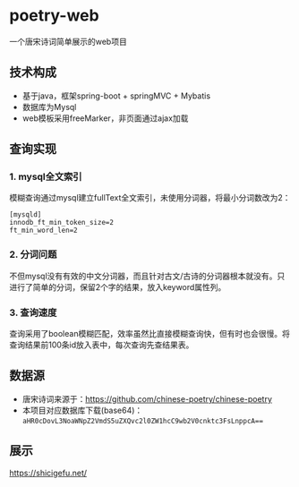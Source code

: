 # poetry-web
一个唐宋诗词简单展示的web项目

## 技术构成
+ 基于java，框架spring-boot + springMVC + Mybatis
+ 数据库为Mysql
+ web模板采用freeMarker，非页面通过ajax加载

## 查询实现
### 1. mysql全文索引
模糊查询通过mysql建立fullText全文索引，未使用分词器，将最小分词数改为2：
```log
[mysqld]
innodb_ft_min_token_size=2
ft_min_word_len=2
```
### 2. 分词问题
不但mysql没有有效的中文分词器，而且针对古文/古诗的分词器根本就没有。只进行了简单的分词，保留2个字的结果，放入keyword属性列。

### 3. 查询速度
查询采用了boolean模糊匹配，效率虽然比直接模糊查询快，但有时也会很慢。将查询结果前100条id放入表中，每次查询先查结果表。

## 数据源
+ 唐宋诗词来源于：https://github.com/chinese-poetry/chinese-poetry
+ 本项目对应数据库下载(base64)：```aHR0cDovL3NoaWNpZ2VmdS5uZXQvc2l0ZW1hcC9wb2V0cnktc3FsLnppcA==```

## 展示
https://shicigefu.net/
